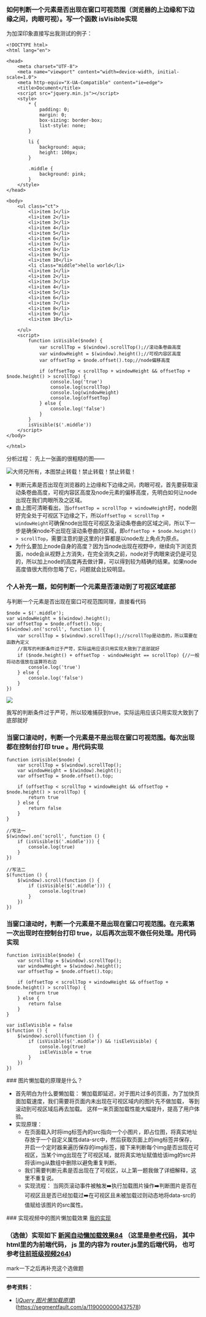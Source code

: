 ### 如何判断一个元素是否出现在窗口可视范围（浏览器的上边缘和下边缘之间，肉眼可视）。写一个函数 isVisible实现
为加深印象直接写出我测试的例子：
```
<!DOCTYPE html>
<html lang="en">

<head>
    <meta charset="UTF-8">
    <meta name="viewport" content="width=device-width, initial-scale=1.0">
    <meta http-equiv="X-UA-Compatible" content="ie=edge">
    <title>Document</title>
    <script src="jquery.min.js"></script>
    <style>
        * {
            padding: 0;
            margin: 0;
            box-sizing: border-box;
            list-style: none;
        }

        li {
            background: aqua;
            height: 100px;
        }

        .middle {
            background: pink;
        }
    </style>
</head>

<body>
    <ul class="ct">
        <li>item 1</li>
        <li>item 2</li>
        <li>item 3</li>
        <li>item 4</li>
        <li>item 5</li>
        <li>item 6</li>
        <li>item 7</li>
        <li>item 8</li>
        <li>item 9</li>
        <li>item 10</li>
        <li class="middle">hello world</li>
        <li>item 1</li>
        <li>item 2</li>
        <li>item 3</li>
        <li>item 4</li>
        <li>item 5</li>
        <li>item 6</li>
        <li>item 7</li>
        <li>item 8</li>
        <li>item 9</li>
        <li>item 10</li>

    </ul>
    <script>
        function isVisible($node) {
            var scrollTop = $(window).scrollTop();//滚动条卷曲高度
            var windowHeight = $(window).height();//可视内容区高度
            var offsetTop = $node.offset().top;//node偏移高度

            if (offsetTop < scrollTop + windowHeight && offsetTop + $node.height() > scrollTop) {
                console.log('true')
                console.log(scrollTop)
                console.log(windowHeight)
                console.log(offsetTop)
            } else {
                console.log('false')
            }
        }
        isVisible($('.middle'))
    </script>
</body>

</html>
```
分析过程：
先上一张画的很粗糙的图——

![大师兄所有，本图禁止转载！禁止转载！禁止转载！](http://upload-images.jianshu.io/upload_images/6851923-a523c4447718fb20.png?imageMogr2/auto-orient/strip%7CimageView2/2/w/1240)

- 判断元素是否出现在浏览器的上边缘和下边缘之间，肉眼可视，首先要获取滚动条卷曲高度，可视内容区高度及node元素的偏移高度，先明白如何让node出现在我们肉眼所及之区域。
- 由上图可清晰看出，当`offsetTop = scrollTop + windowHeight`时，node刚好完全处于可视区下边缘之下，所以`offsetTop < scrollTop + windowHeight`可确保node出现在可视区及滚动条卷曲的区域之间，所以下一步是确保node不出现在滚动条卷曲的区域，即`offsetTop + $node.height() > scrollTop`，需要注意的是这里的计算都是以node左上角点为原点。
- 为什么要加上node自身的高度？因为当node出现在视野中，继续向下浏览页面，node会从视野上方消失，在完全消失之前，node对于肉眼来说仍是可见的，所以加上node的高度再去做计算，可以得到较为精确的结果。如果node高度值很大而你忽略了它，问题就会比较明显。

### 个人补充一题，如何判断一个元素是否滚动到了可视区域底部
与判断一个元素是否出现在窗口可视范围同理，直接看代码
```
$node = $('.middle');
var windowHeight = $(window).height();
var offsetTop = $node.offset().top;
$(window).on('scroll', function () {
    var scrollTop = $(window).scrollTop();//scrollTop是动态的，所以需要在函数內定义
    //我写的判断条件过于严苛，实际运用应该只用实现大致到了底部就好
    if ($node.height() + offsetTop - windowHeight == scrollTop) {//一般将动态值放在运算符右边
        console.log('true')
    } else {
        console.log('false')
    }
})
```

![](http://upload-images.jianshu.io/upload_images/6851923-f8f5a4fe7422e137.png?imageMogr2/auto-orient/strip%7CimageView2/2/w/1240)

我写的判断条件过于严苛，所以较难捕获到true，实际运用应该只用实现大致到了底部就好

### 当窗口滚动时，判断一个元素是不是出现在窗口可视范围。每次出现都在控制台打印 true 。用代码实现
```
function isVisible($node) {
    var scrollTop = $(window).scrollTop();
    var windowHeight = $(window).height();
    var offsetTop = $node.offset().top;

    if (offsetTop < scrollTop + windowHeight && offsetTop + $node.height() > scrollTop) {
        return true
    } else {
        return false
    }
}

//写法一
$(window).on('scroll', function () {
    if (isVisible($('.middle'))) {
        console.log(true)
    }
})

//写法二
$(function () {
    $(window).scroll(function () {
        if (isVisible($('.middle'))) {
            console.log(true)
        }
    })
})
```

### 当窗口滚动时，判断一个元素是不是出现在窗口可视范围。在元素第一次出现时在控制台打印 true，以后再次出现不做任何处理。用代码实现
```
function isVisible($node) {
    var scrollTop = $(window).scrollTop();
    var windowHeight = $(window).height();
    var offsetTop = $node.offset().top;

    if (offsetTop < scrollTop + windowHeight && offsetTop + $node.height() > scrollTop) {
        return true
    } else {
        return false
    }
}

var isEleVisible = false
$(function () {
    $(window).scroll(function () {
        if (isVisible($('.middle')) && !isEleVisible) {
            console.log(true)
            isEleVisible = true
        }
    })
})
```

### 图片懒加载的原理是什么？
- 首先明白为什么要懒加载：
懒加载即延迟，对于图片过多的页面，为了加快页面加载速度，我们需要将页面内未出现在可视区域内的图片先不做加载， 等到滚动到可视区域后再去加载。
这样一来页面加载性能大幅提升，提高了用户体验。
- 实现原理：
    - 在页面载入时将img标签內的src指向一个小图片，即占位图，将真实地址存放于一个自定义属性data-src中，然后获取页面上的img标签并保存，开启一个定时器来遍历保存的img标签，接下来判断每个img是否出现在可视区，当某个img出现在了可视区域，就将真实地址赋值给该img的src并将该img从数组中删除以避免重复判断。
    - 我们需要判断元素是否出现在了可视区，以上第一题我做了详细解释，这里不重复说。
    - 实现流程：
当网页滚动事件被触发➡️执行加载图片操作➡️判断图片是否在可视区且是否已经加载过➡️在可视区且未被加载过则动态地将data-src的值赋给该图片的src属性。

### 实现视频中的图片懒加载效果
[我的实现](https://dolbydot.github.io/task/advance-task16/imgsLazyload/)

### （选做）实现如下 [新闻自动懒加载效果84](http://47.91.156.35:3001/auto-news.html) （这里是[参考代码](http://js.jirengu.com/nihi/1/edit?html,js,output)， 其中html里的为前端代码， js 里的内容为 router.js里的后端代码， 也可参考[往前班级视频264](http://jirengu.com/app/watch/1235/1?vsum=75))

mark一下之后再补充这个选做题

-----

**参考资料**：
- [*[jQuery 图片懒加载原理](https://segmentfault.com/a/1190000000437578)*](https://segmentfault.com/a/1190000000437578)